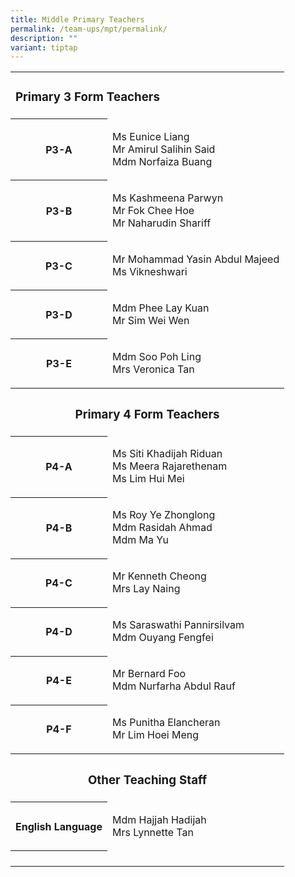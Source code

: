 ```yaml
---
title: Middle Primary Teachers
permalink: /team-ups/mpt/permalink/
description: ""
variant: tiptap
---
```

<table style="minWidth: 50px">
<colgroup>
<col>
<col>
</colgroup>
<tbody>
<tr>
<td rowspan="1" colspan="2">
<h3><strong>Primary 3 Form Teachers</strong></h3>
</td>
</tr>
<tr>
<th rowspan="1" colspan="1">
<p>P3-A</p>
</th>
<td rowspan="1" colspan="1">
<p>Ms Eunice Liang
<br>Mr Amirul Salihin Said
<br>Mdm Norfaiza Buang</p>
</td>
</tr>
<tr>
<th rowspan="1" colspan="1">
<p>P3-B</p>
</th>
<td rowspan="1" colspan="1">
<p>Ms Kashmeena Parwyn
<br>Mr Fok Chee Hoe
<br>Mr Naharudin Shariff</p>
</td>
</tr>
<tr>
<th rowspan="1" colspan="1">
<p>P3-C</p>
</th>
<td rowspan="1" colspan="1">
<p>Mr Mohammad Yasin Abdul Majeed
<br>Ms Vikneshwari</p>
</td>
</tr>
<tr>
<th rowspan="1" colspan="1">
<p>P3-D</p>
</th>
<td rowspan="1" colspan="1">
<p>Mdm Phee Lay Kuan
<br>Mr Sim Wei Wen</p>
</td>
</tr>
<tr>
<th rowspan="1" colspan="1">
<p>P3-E</p>
</th>
<td rowspan="1" colspan="1">
<p>Mdm Soo Poh Ling
<br>Mrs Veronica Tan</p>
</td>
</tr>
<tr>
<th rowspan="1" colspan="2">
<p></p>
<h3><strong>Primary 4 Form Teachers</strong></h3>
</th>
</tr>
<tr>
<th rowspan="1" colspan="1">
<p>P4-A</p>
</th>
<td rowspan="1" colspan="1">
<p>Ms Siti Khadijah Riduan
<br>Ms Meera Rajarethenam
<br>Ms Lim Hui Mei</p>
</td>
</tr>
<tr>
<th rowspan="1" colspan="1">
<p>P4-B</p>
</th>
<td rowspan="1" colspan="1">
<p>Ms Roy Ye Zhonglong
<br>Mdm Rasidah Ahmad
<br>Mdm Ma Yu</p>
</td>
</tr>
<tr>
<th rowspan="1" colspan="1">
<p>P4-C</p>
</th>
<td rowspan="1" colspan="1">
<p>Mr Kenneth Cheong
<br>Mrs Lay Naing</p>
</td>
</tr>
<tr>
<th rowspan="1" colspan="1">
<p>P4-D</p>
</th>
<td rowspan="1" colspan="1">
<p>Ms Saraswathi Pannirsilvam
<br>Mdm Ouyang Fengfei</p>
</td>
</tr>
<tr>
<th rowspan="1" colspan="1">
<p>P4-E</p>
</th>
<td rowspan="1" colspan="1">
<p>Mr Bernard Foo
<br>Mdm Nurfarha Abdul Rauf</p>
</td>
</tr>
<tr>
<th rowspan="1" colspan="1">
<p>P4-F</p>
</th>
<td rowspan="1" colspan="1">
<p>Ms Punitha Elancheran
<br>Mr Lim Hoei Meng</p>
</td>
</tr>
<tr>
<th rowspan="1" colspan="2">
<p></p>
<h3><strong>Other Teaching Staff</strong></h3>
</th>
</tr>
<tr>
<th rowspan="1" colspan="1">
<p>English Language</p>
</th>
<td rowspan="1" colspan="1">
<p>Mdm Hajjah Hadijah
<br>Mrs Lynnette Tan</p>
</td>
</tr>
<tr>
<th rowspan="1" colspan="1">
<p></p>
</th>
<td rowspan="1" colspan="1">
<p></p>
</td>
</tr>
</tbody>
</table>
<p></p>